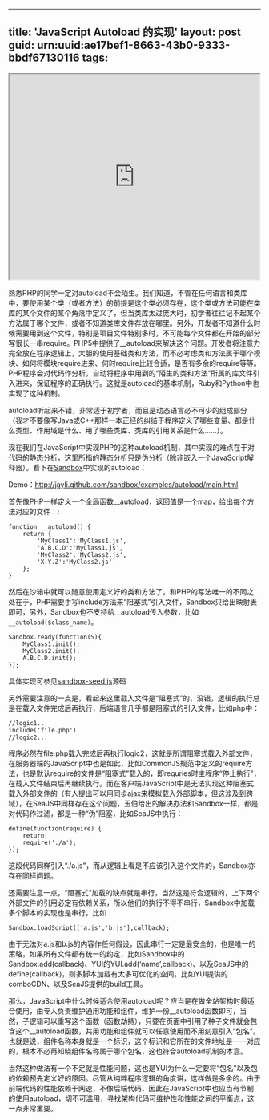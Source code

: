 
---
title: 'JavaScript Autoload 的实现'
layout: post
guid: urn:uuid:ae17bef1-8663-43b0-9333-bbdf67130116
tags:
---

<iframe src='http://www.slideshare.net/slideshow/embed_code/8590158' width='500' height='410' border=0></iframe>

熟悉PHP的同学一定对autoload不会陌生。我们知道，不管在任何语言和类库中，要使用某个类（或者方法）的前提是这个类必须存在，这个类或方法可能在类库的某个文件的某个角落中定义了，但当类库太过庞大时，初学者往往记不起某个方法属于哪个文件，或者不知道类库文件存放在哪里。另外，开发者不知道什么时候需要用到这个文件，特别是项目文件特别多时，不可能每个文件都在开始的部分写很长一串require。PHP5中提供了__autoload来解决这个问题。开发者将注意力完全放在程序逻辑上，大胆的使用基础类和方法，而不必考虑类和方法属于哪个模块、如何将模块require进来、何时require比较合适，是否有多余的require等等。PHP程序会对代码作分析，自动将程序中用到的“陌生的类和方法”所属的库文件引入进来，保证程序的正确执行。这就是autoload的基本机制，Ruby和Python中也实现了这种机制。

autoload听起来不错，非常适于初学者，而且是动态语言必不可少的组成部分（我才不要像写Java或C++那样一本正经的纠结于程序定义了哪些变量、都是什么类型、作用域是什么、用了哪些类库、类库的引用关系是什么……）。

现在我们在JavaScript中实现PHP的这种autoload机制，其中实现的难点在于对代码的静态分析，这里所指的静态分析只是伪分析（除非嵌入一个JavaScript解释器）。看下在[Sandbox](http://github.com/jayli/sandbox)中实现的autoload：

Demo：http://jayli.github.com/sandbox/examples/autoload/main.html

首先像PHP一样定义一个全局函数__autoload，返回值是一个map，给出每个方法对应的文件：:

	function __autoload() {
		return {
			'MyClass1':'MyClass1.js',
			'A.B.C.D':'MyClass1.js',
			'MyClass2':'MyClass2.js',
			'X.Y.Z':'MyClass2.js'
		};
	}

然后在沙箱中就可以随意使用定义好的类和方法了，和PHP的写法唯一的不同之处在于，PHP需要手写include方法来“阻塞式”引入文件，Sandbox只给出映射表即可，另外，Sandbox也不支持给__autoload传入参数，比如`__autoload($class_name)`。

	Sandbox.ready(function(S){
		MyClass1.init();
		MyClass2.init();
		A.B.C.D.init();
	});

具体实现可参见[sandbox-seed.js](http://github.com/jayli/sandbox)源码

另外需要注意的一点是，看起来这里载入文件是“阻塞式”的，没错，逻辑的执行总是在载入文件完成后再执行，后端语言几乎都是阻塞式的引入文件，比如php中：

	//logic1...
	include('file.php')
	//logic2...

程序必然在file.php载入完成后再执行logic2，这就是所谓阻塞式载入外部文件，在服务器端的JavaScript中也是如此，比如CommonJS规范中定义的require方法，也是默认require的文件是“阻塞式”载入的，即requries时主程序“停止执行”，在载入文件结束后再继续执行。而在客户端JavaScript中是无法实现这种阻塞式载入外部文件的（有人提出可以用同步ajax来模拟载入外部脚本，但这涉及到跨域），在SeaJS中同样存在这个问题，玉伯给出的解决办法和Sandbox一样，都是对代码作过滤，都是一种“伪”阻塞，比如SeaJS中执行：

	define(function(require) {
		return;
		require('./a');
	}); 

这段代码同样引入“./a.js”，而从逻辑上看是不应该引入这个文件的，Sandbox亦存在同样问题。

还需要注意一点，“阻塞式”加载的缺点就是串行，当然这是符合逻辑的，上下两个外部文件的引用必定有依赖关系，所以他们的执行不得不串行，Sandbox中加载多个脚本的实现也是串行，比如：

	Sandbox.loadScript(['a.js','b.js'],callback);

由于无法对a.js和b.js的内容作任何假设，因此串行一定是最安全的，也是唯一的策略，如果所有文件都有统一的约定，比如Sandbox中的Sandbox.add(callback)、YUI的YUI.add(‘name’,callback)、以及SeaJS中的define(callback)，则多脚本加载有太多可优化的空间，比如YUI提供的comboCDN、以及SeaJS提供的build工具。

那么，JavaScript中什么时候适合使用autoload呢？应当是在做全站架构时最适合使用，由专人负责维护通用功能和组件，维护一份__autoload函数即可，当然，子逻辑可以重写这个函数（函数劫持），只要在页面中引用了种子文件就会包含这个__autoload函数，共用功能和组件就可以任意使用而不用刻意引入“包名”。也就是说，组件名称本身就是一个标识，这个标识和它所在的文件地址是一一对应的，根本不必再知晓组件名称属于哪个包名，这也符合autoload机制的本意。

当然这种做法有一个不足就是性能问题，这也是YUI为什么一定要将“包名”以及包的依赖预先定义好的原因。尽管从纯粹程序逻辑的角度讲，这样做是多余的。由于前端代码的性能依赖于网速，不像后端代码，因此在JavaScript中也应当有节制的使用autoload，切不可滥用，寻找架构代码可维护性和性能之间的平衡点，这一点非常重要。
